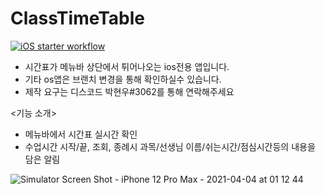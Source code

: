 # ClassTimeTable

[![iOS starter workflow](https://github.com/hyunwoo6321/ClassTimeTable/actions/workflows/ios.yml/badge.svg?branch=ios)](https://github.com/hyunwoo6321/ClassTimeTable/actions/workflows/ios.yml)

- 시간표가 메뉴바 상단에서 튀어나오는 ios전용 앱입니다.
- 기타 os앱은 브랜치 변경을 통해 확인하실수 있습니다.
- 제작 요구는 디스코드 박현우#3062를 통해 연락해주세요

<기능 소개>
- 메뉴바에서 시간표 실시간 확인
- 수업시간 시작/끝, 조회, 종례시 과목/선생님 이름/쉬는시간/점심시간등의 내용을 담은 알림

![Simulator Screen Shot - iPhone 12 Pro Max - 2021-04-04 at 01 12 44](https://user-images.githubusercontent.com/65493966/113494937-3d068500-9528-11eb-84a1-7bd540eb9907.png)
